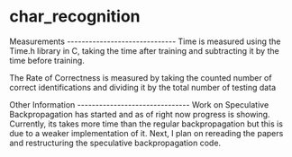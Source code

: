 # char_recognition
Measurements ------------------------------
Time is measured using the Time.h library in C, taking the time after training and subtracting it by the time before training.

The Rate of Correctness is measured by taking the counted number of correct identifications and dividing it by the total number of testing data

Other Information -------------------------------
Work on Speculative Backpropagation has started and as of right now progress is showing. Currently, its takes more time than the regular backpropagation but
this is due to a weaker implementation of it. Next, I plan on rereading the papers and restructuring the speculative backpropagation code. 
